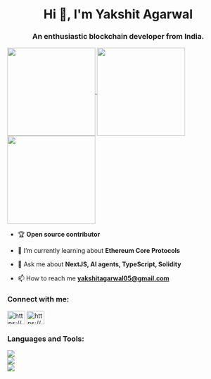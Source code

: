 <h1 align="center">Hi 🙌, I'm Yakshit Agarwal</h1>
<h3 align="center">An enthusiastic blockchain developer from India.</h3>

<div>
<a href="https://github.com/YakshitAgarwal">
    <img height=200 align="center" src="https://github-readme-stats.vercel.app/api?username=YakshitAgarwal&theme=tokyonight&hide_border=false&include_all_commits=false&count_private=false">
</a>
<a href="https://github.com/YakshitAgarwal">
    <img height=200 align="center" src="https://github-readme-stats.vercel.app/api/top-langs/?username=YakshitAgarwal&theme=tokyonight&hide_border=false&include_all_commits=false&count_private=false&layout=compact&hide=python">
</a>
</div>
<div>
<a href="https://github.com/YakshitAgarwal">
    <img height=200 align="center" src="https://github-readme-streak-stats.herokuapp.com/?user=YakshitAgarwal&theme=radical&hide_border=false">
</a>
</div>

- 🏆 **Open source contributor**

- 🌱 I’m currently learning about **Ethereum Core Protocols**

- 💬 Ask me about **NextJS, AI agents, TypeScript, Solidity**

- 📫 How to reach me **yakshitagarwal05@gmail.com**

<h3 align="left">Connect with me:</h3>
<p align="left">
<a href="https://twitter.com/https://x.com/yakshitagarwal" target="blank"><img align="center" src="https://raw.githubusercontent.com/rahuldkjain/github-profile-readme-generator/master/src/images/icons/Social/twitter.svg" alt="https://x.com/yakshitagarwal" height="30" width="40" /></a>
<a href="https://linkedin.com/in/https://www.linkedin.com/in/yakshit-agarwal-323340285/" target="blank"><img align="center" src="https://raw.githubusercontent.com/rahuldkjain/github-profile-readme-generator/master/src/images/icons/Social/linked-in-alt.svg" alt="https://www.linkedin.com/in/yakshit-agarwal-323340285/" height="30" width="40" /></a>
</p>

<h3 align="left">Languages and Tools:</h3>
<p align="left">
<img src="https://skillicons.dev/icons?i=solidity,ts,js,c,cpp">
<br>
<img src="https://skillicons.dev/icons?i=nextjs,react,vite,nodejs,express,mongodb,ipfs,npm,tailwind">
<br>
<img src="https://skillicons.dev/icons?i=git,github,firebase,postman,vscode,ubuntu,vercel">
</p>

